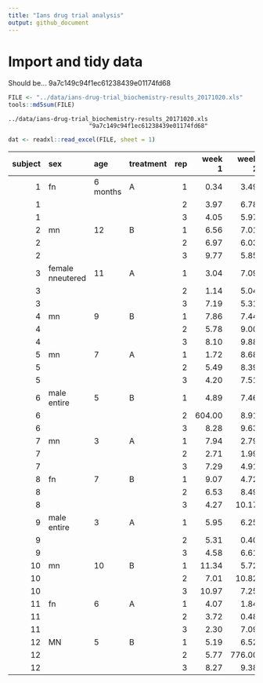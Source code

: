 ```yaml
---
title: "Ians drug trial analysis"
output: github_document
---
```




# Import and tidy data

Should be...
9a7c149c94f1ec61238439e01174fd68


```r
FILE <- "../data/ians-drug-trial_biochemistry-results_20171020.xls"
tools::md5sum(FILE)
```

```
../data/ians-drug-trial_biochemistry-results_20171020.xls 
                       "9a7c149c94f1ec61238439e01174fd68" 
```

```r
dat <- readxl::read_excel(FILE, sheet = 1)
```
  
  

| subject|sex              |age      |treatment | rep| week 1| week 2| week 3| week 4|
|-------:|:----------------|:--------|:---------|---:|------:|------:|------:|------:|
|       1|fn               |6 months |A         |   1|   0.34|   3.49|   2.15|   4.85|
|       1|                 |         |          |   2|   3.97|   6.78|   4.27|   4.52|
|       1|                 |         |          |   3|   4.05|   5.97|   5.56|   7.53|
|       2|mn               |12       |B         |   1|   6.56|   7.01|   7.07|   6.30|
|       2|                 |         |          |   2|   6.97|   6.03|   6.24|   6.95|
|       2|                 |         |          |   3|   9.77|   5.85|   7.71|  10.80|
|       3|female nneutered |11       |A         |   1|   3.04|   7.09|   3.23|   4.13|
|       3|                 |         |          |   2|   1.14|   5.04|   7.23| 408.00|
|       3|                 |         |          |   3|   7.19|   5.31|   2.08|   8.59|
|       4|mn               |9        |B         |   1|   7.86|   7.44|   9.03| 737.00|
|       4|                 |         |          |   2|   5.78|   9.00|   8.77|   9.91|
|       4|                 |         |          |   3|   8.10|   9.88|  12.43|   9.95|
|       5|mn               |7        |A         |   1|   1.72|   8.68|   4.21|   0.93|
|       5|                 |         |          |   2|   5.49|   8.39|   3.87|   3.68|
|       5|                 |         |          |   3|   4.20|   7.51|   7.36|   6.58|
|       6|male entire      |5        |B         |   1|   4.89|   7.46|   9.69|   8.14|
|       6|                 |         |          |   2| 604.00|   8.91|   6.31|   9.63|
|       6|                 |         |          |   3|   8.28|   9.63|   8.24|   8.01|
|       7|mn               |3        |A         |   1|   7.94|   2.79|   1.85|   5.84|
|       7|                 |         |          |   2|   2.71|   1.99|   7.85|   3.77|
|       7|                 |         |          |   3|   7.29|   4.91|   7.48|   6.12|
|       8|fn               |7        |B         |   1|   9.07|   4.72|  10.28|   6.62|
|       8|                 |         |          |   2|   6.53|   8.49|   9.64|   8.59|
|       8|                 |         |          |   3|   4.27|  10.17|  10.43|   7.82|
|       9|male entire      |3        |A         |   1|   5.95|   6.25|   6.13|   8.07|
|       9|                 |         |          |   2|   5.31|   0.40|   5.29|   4.78|
|       9|                 |         |          |   3|   4.58|   6.61|   6.39|   7.04|
|      10|mn               |10       |B         |   1|  11.34|   5.72|   9.87|   9.25|
|      10|                 |         |          |   2|   7.01|  10.82|  11.03|  10.00|
|      10|                 |         |          |   3|  10.97|   7.25|   9.17|   7.44|
|      11|fn               |6        |A         |   1|   4.07|   1.84|   3.41|   4.67|
|      11|                 |         |          |   2|   3.72|   0.48|   4.88|   6.39|
|      11|                 |         |          |   3|   2.30|   7.09|   3.37|   6.24|
|      12|MN               |5        |B         |   1|   5.19|   6.52| 723.00|  10.86|
|      12|                 |         |          |   2|   5.77| 776.00|   4.26|   9.17|
|      12|                 |         |          |   3|   8.27|   9.38|   6.47|  10.51|

